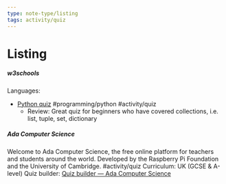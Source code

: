 ```yaml
---
type: note-type/listing
tags: activity/quiz
---
```



# Listing



##### w3schools	
Languages:
- [Python quiz](https://www.w3schools.com/python/python_quiz.asp)
#programming/python #activity/quiz 
	- Review: Great quiz for beginners who have covered collections, i.e. list, tuple, set, dictionary


##### Ada Computer Science	
Welcome to Ada Computer Science, the free online platform for teachers and students around the world.  Developed by the Raspberry Pi Foundation and the University of Cambridge.
#activity/quiz 
Curriculum:  UK (GCSE & A-level)
Quiz builder: [Quiz builder — Ada Computer Science](https://adacomputerscience.org/quizzes/builder?examBoard=all&stage=all)
